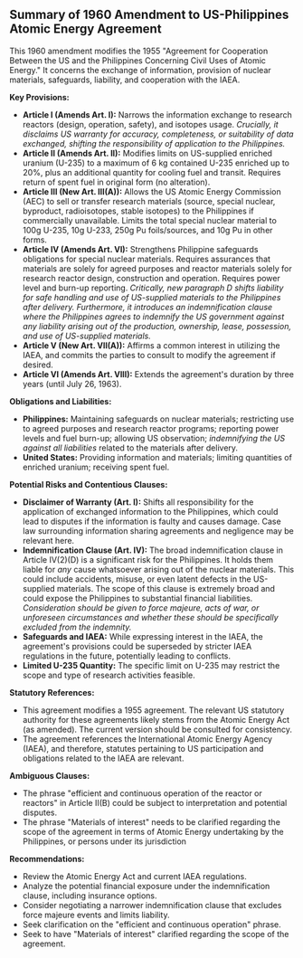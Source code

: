 ## Summary of 1960 Amendment to US-Philippines Atomic Energy Agreement

This 1960 amendment modifies the 1955 "Agreement for Cooperation Between the US and the Philippines Concerning Civil Uses of Atomic Energy." It concerns the exchange of information, provision of nuclear materials, safeguards, liability, and cooperation with the IAEA.

**Key Provisions:**

*   **Article I (Amends Art. I):** Narrows the information exchange to research reactors (design, operation, safety), and isotopes usage. *Crucially, it disclaims US warranty for accuracy, completeness, or suitability of data exchanged, shifting the responsibility of application to the Philippines.*
*   **Article II (Amends Art. II):** Modifies limits on US-supplied enriched uranium (U-235) to a maximum of 6 kg contained U-235 enriched up to 20%, plus an additional quantity for cooling fuel and transit. Requires return of spent fuel in original form (no alteration).
*   **Article III (New Art. III(A)):** Allows the US Atomic Energy Commission (AEC) to sell or transfer research materials (source, special nuclear, byproduct, radioisotopes, stable isotopes) to the Philippines if commercially unavailable. Limits the total special nuclear material to 100g U-235, 10g U-233, 250g Pu foils/sources, and 10g Pu in other forms.
*   **Article IV (Amends Art. VI):** Strengthens Philippine safeguards obligations for special nuclear materials. Requires assurances that materials are solely for agreed purposes and reactor materials solely for research reactor design, construction and operation. Requires power level and burn-up reporting. *Critically, new paragraph D shifts liability for safe handling and use of US-supplied materials to the Philippines after delivery. Furthermore, it introduces an *indemnification clause* where the Philippines agrees to indemnify the US government against any liability arising out of the production, ownership, lease, possession, and use of US-supplied materials.*
*   **Article V (New Art. VII(A)):** Affirms a common interest in utilizing the IAEA, and commits the parties to consult to modify the agreement if desired.
*   **Article VI (Amends Art. VIII):** Extends the agreement's duration by three years (until July 26, 1963).

**Obligations and Liabilities:**

*   **Philippines:** Maintaining safeguards on nuclear materials; restricting use to agreed purposes and research reactor programs; reporting power levels and fuel burn-up; allowing US observation; *indemnifying the US against all liabilities* related to the materials after delivery.
*   **United States:** Providing information and materials; limiting quantities of enriched uranium; receiving spent fuel.

**Potential Risks and Contentious Clauses:**

*   **Disclaimer of Warranty (Art. I):** Shifts all responsibility for the application of exchanged information to the Philippines, which could lead to disputes if the information is faulty and causes damage. Case law surrounding information sharing agreements and negligence may be relevant here.
*   **Indemnification Clause (Art. IV):** The broad indemnification clause in Article IV(2)(D) is a significant risk for the Philippines. It holds them liable for *any* cause whatsoever arising out of the nuclear materials. This could include accidents, misuse, or even latent defects in the US-supplied materials. The scope of this clause is extremely broad and could expose the Philippines to substantial financial liabilities. *Consideration should be given to force majeure, acts of war, or unforeseen circumstances and whether these should be specifically excluded from the indemnity.*
*   **Safeguards and IAEA:** While expressing interest in the IAEA, the agreement's provisions could be superseded by stricter IAEA regulations in the future, potentially leading to conflicts.
*   **Limited U-235 Quantity:** The specific limit on U-235 may restrict the scope and type of research activities feasible.

**Statutory References:**

*   This agreement modifies a 1955 agreement. The relevant US statutory authority for these agreements likely stems from the Atomic Energy Act (as amended). The current version should be consulted for consistency.
*   The agreement references the International Atomic Energy Agency (IAEA), and therefore, statutes pertaining to US participation and obligations related to the IAEA are relevant.

**Ambiguous Clauses:**

*   The phrase "efficient and continuous operation of the reactor or reactors" in Article II(B) could be subject to interpretation and potential disputes.
*   The phrase "Materials of interest" needs to be clarified regarding the scope of the agreement in terms of Atomic Energy undertaking by the Philippines, or persons under its jurisdiction

**Recommendations:**

*   Review the Atomic Energy Act and current IAEA regulations.
*   Analyze the potential financial exposure under the indemnification clause, including insurance options.
*   Consider negotiating a narrower indemnification clause that excludes force majeure events and limits liability.
*   Seek clarification on the "efficient and continuous operation" phrase.
*   Seek to have "Materials of interest" clarified regarding the scope of the agreement.
